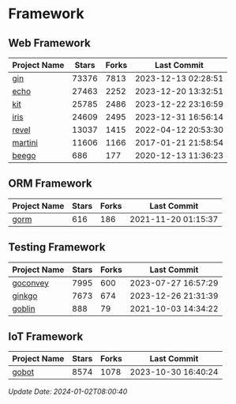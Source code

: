 # Framework

## Web Framework
| Project Name | Stars | Forks | Last Commit |
| ------------ | ----- | ----- | ----------- |
| [gin](https://github.com/gin-gonic/gin) | 73376 | 7813 | 2023-12-13 02:28:51 |
| [echo](https://github.com/labstack/echo) | 27463 | 2252 | 2023-12-20 13:32:51 |
| [kit](https://github.com/go-kit/kit) | 25785 | 2486 | 2023-12-22 23:16:59 |
| [iris](https://github.com/kataras/iris) | 24609 | 2495 | 2023-12-31 16:56:14 |
| [revel](https://github.com/revel/revel) | 13037 | 1415 | 2022-04-12 20:53:30 |
| [martini](https://github.com/go-martini/martini) | 11606 | 1166 | 2017-01-21 21:58:54 |
| [beego](https://github.com/astaxie/beego) | 686 | 177 | 2020-12-13 11:36:23 |

## ORM Framework
| Project Name | Stars | Forks | Last Commit |
| ------------ | ----- | ----- | ----------- |
| [gorm](https://github.com/jinzhu/gorm) | 616 | 186 | 2021-11-20 01:15:37 |

## Testing Framework
| Project Name | Stars | Forks | Last Commit |
| ------------ | ----- | ----- | ----------- |
| [goconvey](https://github.com/smartystreets/goconvey) | 7995 | 600 | 2023-07-27 16:57:29 |
| [ginkgo](https://github.com/onsi/ginkgo) | 7673 | 674 | 2023-12-26 21:31:39 |
| [goblin](https://github.com/franela/goblin) | 888 | 79 | 2021-10-03 14:34:22 |

## IoT Framework
| Project Name | Stars | Forks | Last Commit |
| ------------ | ----- | ----- | ----------- |
| [gobot](https://github.com/hybridgroup/gobot) | 8574 | 1078 | 2023-10-30 16:40:24 |

*Update Date: 2024-01-02T08:00:40*